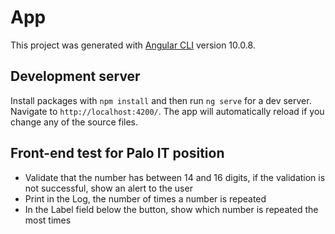 # App

This project was generated with [Angular CLI](https://github.com/angular/angular-cli) version 10.0.8.

## Development server

Install packages with `npm install` and then run `ng serve` for a dev server. Navigate to `http://localhost:4200/`. The app will automatically reload if you change any of the source files.


## Front-end test for Palo IT position

  - Validate that the number has between 14 and 16 digits, if the validation is not successful, show an alert to the user
  - Print in the Log, the number of times a number is repeated
  - In the Label field below the button, show which number is repeated the most times
